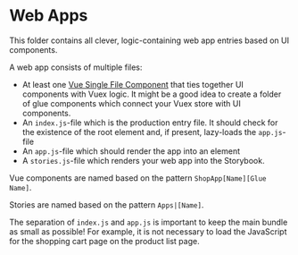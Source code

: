 # Web Apps

This folder contains all clever, logic-containing web app entries based on UI components.

A web app consists of multiple files:

-   At least one [Vue Single File Component](https://vuejs.org/v2/guide/single-file-components.html) that ties together UI components with Vuex logic. It might be a good idea to create a folder of glue components which connect your Vuex store with UI components.
-   An `index.js`-file which is the production entry file. It should check for the existence of the root element and, if present, lazy-loads the `app.js`-file
-   An `app.js`-file which should render the app into an element
-   A `stories.js`-file which renders your web app into the Storybook.

Vue components are named based on the pattern `ShopApp[Name][Glue Name]`.

Stories are named based on the pattern `Apps|[Name]`.

The separation of `index.js` and `app.js` is important to keep the main bundle as small as possible! For example, it is not necessary to load the JavaScript for the shopping cart page on the product list page.
